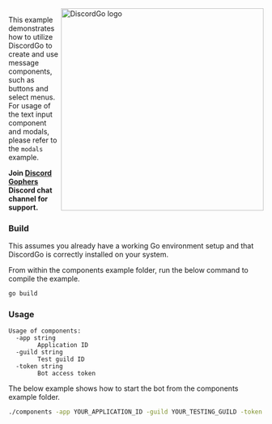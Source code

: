 <img align="right" alt="DiscordGo logo" src="/docs/img/discordgo.svg" width="400">

This example demonstrates how to utilize DiscordGo to create and use message
components, such as buttons and select menus. For usage of the text input
component and modals, please refer to the `modals` example.

**Join [Discord Gophers](https://discord.gg/0f1SbxBZjYoCtNPP)
Discord chat channel for support.**

### Build

This assumes you already have a working Go environment setup and that
DiscordGo is correctly installed on your system.

From within the components example folder, run the below command to compile the
example.

```sh
go build
```

### Usage

```
Usage of components:
  -app string
    	Application ID
  -guild string
    	Test guild ID
  -token string
    	Bot access token
```

The below example shows how to start the bot from the components example folder.

```sh
./components -app YOUR_APPLICATION_ID -guild YOUR_TESTING_GUILD -token YOUR_BOT_TOKEN
```
